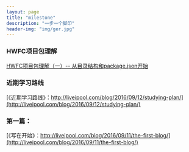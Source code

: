 ```yaml
---
layout: page
title: "milestone"
description: "一步一个脚印"
header-img: "img/ger.jpg"
---
```



<!-- <center>
    <p><img src="http://upload-images.jianshu.io/upload_images/3001083-30125fcb9b03aa58.jpg?imageMogr2/auto-orient/strip%7CimageView2/2/w/1240" align="center"></p>
</center> -->

### HWFC项目包理解    
[HWFC项目包理解（一）-- 从目录结构和package.json开始 ](http://liveipool.com/blog/2016/12/18/Understanding-of-HWFC-Project-1/)

### 近期学习路线  
[《近期学习路线》：http://liveipool.com/blog/2016/09/12/studying-plan/](http://liveipool.com/blog/2016/09/12/studying-plan/)  

### 第一篇：  
[《写在开始》：http://liveipool.com/blog/2016/09/11/the-first-blog/](http://liveipool.com/blog/2016/09/11/the-first-blog/)  








